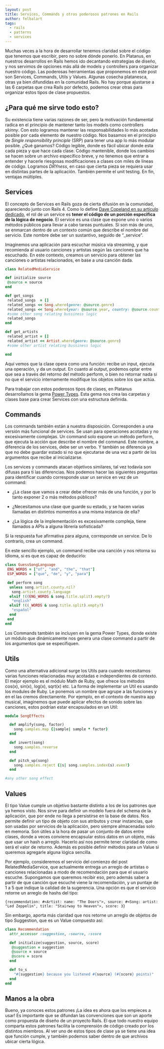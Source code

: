 ```yaml
---
layout: post
title: Services, Commands y otros poderosos patrones en Rails
author: felbalart
tags:
  - rails
  - patterns
  - services
---
```

Muchas veces a la hora de desarrollar tenemos claridad sobre el código que tenemos que escribir, pero no sobre dónde ponerlo.  En Platanus, en nuestros desarrollos en Rails hemos ido decantando estrategias de diseño, y nos servimos de opciones más allá de models y controllers para organizar nuestro código.  Las poderosas herramientas que proponemos en este post son Services, Commands, Utils y Values.  Algunas cosecha platanesca, otras ya bien difundidas en la comunidad Rails.  No hay porque ajustarse a las 6 carpetas que crea Rails por defecto, podemos crear otras para organizar estos tipos de clase propuestos.

## ¿Para qué me sirve todo esto?
Su existencia tiene varias razones de ser, pero la motivación fundamental radica en el principio de mantener tanto los models como controllers *skinny*.  Con esto logramos mantener las responsabilidades lo más acotadas posible por cada elemento de nuestro código.  Nos basamos en el principio de *Single responsibility principle* (SRP) para tener una app lo más modular posible.  ¿Qué ganamos?  Código legible, donde es fácil ubicar donde esta cada pieza y que hace cada clase.  Código mantenible, donde los cambios se hacen sobre un archivo específico breve, y no tenemos que entrar a entender y hacerle riesgosas modificaciones a clases con miles de líneas de código.  Logramos *DRYness*, en caso que cierta pieza se requiera usar en distintas partes de la aplicación.  También permite el unit testing. En fin, ventajas múltiples.

## Services

El concepto de Services en Rails goza de cierta difusión en la comunidad, apareciendo junto con Rails 4.  Como lo define [Dave Copeland en su artículo dedicado](http://multithreaded.stitchfix.com/blog/2015/06/02/anatomy-of-service-objects-in-rails/), el rol de un service es **tener el código de un porción especifica de la lógica de negocio**.  El service es una clase que expone uno o varios métodos públicos para llevar a cabo tareas puntuales. Si son más de uno, se enmarcan dentro de un contexto común que describe el nombre del servicio.  Este nombre debe ser un sustantivo, seguido de “_service”.  


Imaginemos una aplicación para escuchar música via streaming, y que recomienda al usuario canciones y artistas según las canciones que ha escuchado.  En este contexto, creamos un servicio para obtener las canciones o artistas relacionados, en base a una canción dada.

```ruby
class RelatedMediaService

def initialize source
 @source = source
end

def get_songs
 related_songs  = []
 related_songs << Song.where(genre: @source.genre)
 related_songs << Song.where(year: @source.year, country: @source.country)
 #some other song relating bussiness logic
 related_songs
end

def get_artists
 related_artist = []
 related_artist << Artist.where(genre: @source.genre)
 #some other artist relating bussiness logic

end  
```
Aquí vemos que la clase opera como una función:  recibe un input, ejecuta una operación, y da un output.  En cuanto al output, podemos optar entre que sea a través del retorno del método perform, o bien no retornar nada si no que el servicio internamente modifique los objetos sobre los que actúa.

Para trabajar con estos poderosos tipos de  clases, en Platanus desarrollamos la gema [Power Types](https://github.com/platanus/power-types).  Esta gema nos crea las carpetas y clases base para crear Services con una estructura definida.

## Commands
Los commands también están a nuestra disposición.  Corresponden a una versión más funcional de services.  Se usan para operaciones acotadas y no excesivamente complejas.  Un command solo expone un método perform, que ejecuta la acción que describe el nombre del command.  Este nombre, a diferencia de los services, debe ser un verbo. Y también se diferencia ya que no debe guardar estado si no que ejecutarse de una vez a partir de los argumentos que recibe al inicializarse.

Los services y commands atacan objetivos similares, tal vez todavía son difusas para ti las diferencias.  Nos podemos hacer las siguientes preguntas para identificar cuando corresponde usar un service en vez de un command:

* ¿La clase que vamos a crear debe ofrecer más de una función, y por lo tanto exponer 2 o más métodos públicos?

* ¿Necesitamos una clase que guarde su estado, y se hacen varias llamadas en distintos momentos a una misma instancia de ella?

* ¿La lógica de la implementación es excesivamente compleja, tiene llamados a APIs a alguna librería sofisticada?

Si la respuesta fue afirmativa para alguna, corresponde un service.  De lo contrario, crea un command.
 
En este sencillo ejemplo, un command recibe una canción y nos retorna su idioma, si es que es capaz de deducirlo:

```ruby
class GuessSongLanguage
 ENG_WORDS = ["of", "and", "the", "that"]
 ESP_WORDS = ["que", "de", "y", "para"]

 def perform song
  unless song.artist.county.nil?
   song.artist.county.language
  elsif !((ENG_WORDS & song.title.split).empty?)
   "english"
  elsif !((_WORDS & song.title.split).empty?)
   "español"
  end
 end
end
```

Los Commands también se incluyen en la gema Power Types, donde existe un módulo que dinámicamente nos genera una clase command a partir de los argumentos que se especifiquen.

## Utils
Como una alternativa adicional surge los Utils para cuando necesitamos varias funciones relacionadas muy acotadas e independientes de contexto.  El mejor ejemplo es el módulo Math de Ruby, que ofrece los métodos cos(x), sin(x), log(x), sqrt(x) etc.  La forma de implementar un Util es usando los modules de Ruby. Le ponemos un nombre que agrupe a las funciones y en el las cremos directamente.  Por ejemplo, en el contexto de nuestra app musical, imaginemos que puede aplicar efectos de sonido sobre las canciones, estos podrían estar encapsulados en un Util:

```ruby
module SongEffects

  def amplify(song, factor)
    song.samples.map {|sample| sample * factor}
  end

  def invert(song)
    song.samples.reverse
  end

  def pitch_up(song)
    song.samples.reject {|s| song.samples.index(s).even?}
  end

#any other song effect
```

## Values

El tipo Value cumple un objetivo bastante distinto a los de los patrones que ya hemos visto. Nos sirve para definir un modelo fuera del schema de la aplicación, que por ende no llega a persistirse en la base de datos.  Nos permite definir un tipo de objeto con sus atributos y crear instancias, que son usadas por servicios de la aplicación, pero siempre almacenadas solo en memoria.  Son útiles a la hora de pasar un conjunto de datos entre clases, donde a veces conviene encapsular estos datos en un objeto, más que usar un hash o arreglo.  Hacerlo así nos permite tener claridad de como será el valor de retorno.  Además es posible definir métodos para un Value si queremos agregarle alguna lógica sencilla.

Por ejemplo, consideremos el servicio del comienzo del post RelatedMediaService, que actualmente entrega un arreglo de artistas o canciones relacionadas a modo de recomendación para que el usuario escuche.  Supongamos que queremos recibir eso, pero además saber a partir de que canción que escuché viene la recomendación, y un puntaje de 1 a 5 que indique la calidad de la sugerencia.  Una opción es que el servicio retorne un arreglo de hashs del tipo:
```
{recommendation: #<Artist: name: "The Doors">, source: #<Song: artist: "Led Zeppelin", title: "Stairway to Heaven">, score: 3}
```
Sin embargo, aporta más claridad que nos retorne un arreglo de objetos de tipo Suggestion, que es un Value compuesto así:

```ruby
class Recommendation
  attr_accessor :suggestion, :source, :score

  def initialize(suggestion, source, score)
   @suggestion = suggestion
   @source = source
   @score = score
  end

  def to_s
  	"#{suggestion} because you listened #{source} (#{score} points)"
  end
end
```

## Manos a la obra

Bueno, ya conoces estos patrones  ¡La idea es ahora que los empieces a usar!  Es importante que se difundan las convenciones que son un aporte como propuesta de diseño de un proyecto Rails.  El que todo nuestro equipo comparta estos patrones facilita la comprensión de código creado por los distintos miembros.  Al ver uno de estos tipos de clase ya se tiene una idea que función cumple, y también podemos saber dentro de que archivos ubicar cierta lógica.

